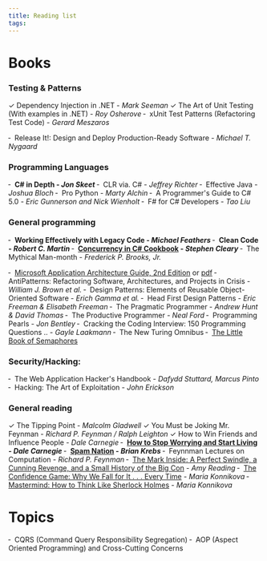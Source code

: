 ```yaml
---
title: Reading list
tags:
---
```


# Books
### Testing & Patterns
 ✓ Dependency Injection in .NET - *Mark Seeman* 
 ✓ The Art of Unit Testing (With examples in .NET) - _Roy Osherove_
 ╴ xUnit Test Patterns (Refactoring Test Code) - *Gerard Meszaros*

 ╴ Release It!: Design and Deploy Production-Ready Software - *Michael T. Nygaard*

### Programming Languages
╴ **C# in Depth - _Jon Skeet_**
╴ CLR via. C# - _Jeffrey Richter_
╴ Effective Java - _Joshua Bloch_
╴ Pro Python - _Marty Alchin_
╴ A Programmer's Guide to C# 5.0 - _Eric Gunnerson and Nick Wienholt_
╴ F# for C# Developers - _Tao Liu_

### General programming
╴ **Working Effectively with Legacy Code - _Michael Feathers_**
╴ **Clean Code - _Robert C. Martin_**
╴ **[Concurrency in C# Cookbook](http://stephencleary.com/book/) - _Stephen Cleary_**
╴ The Mythical Man-month - _Frederick P. Brooks, Jr._

 ╴ [Microsoft Application Architecture Guide, 2nd Edition](http://msdn.microsoft.com/en-us/library/ff650706.aspx) or [pdf](https://www.microsoft.com/downloads/details.aspx?FamilyID=ce40e4e1-9838-4c89-a197-a373b2a60df2&DisplayLang=en)
 ╴ AntiPatterns: Refactoring Software, Architectures, and Projects in Crisis - _William J. Brown et al._
 ╴ Design Patterns: Elements of Reusable Object-Oriented Software - _Erich Gamma et al._
 ╴ Head First Design Patterns - _Eric Freeman & Elisabeth Freeman_
 ╴ The Pragmatic Programmer - _Andrew Hunt & David Thomas_
 ╴ The Productive Programmer - _Neal Ford_
 ╴ Programming Pearls - _Jon Bentley_
 ╴ Cracking the Coding Interview: 150 Programming Questions .. - _Gayle Laakmann_
 ╴ The New Turing Omnibus
 ╴ [The Little Book of Semaphores](http://greenteapress.com/semaphores/downey08semaphores.pdf)


### Security/Hacking:
 ╴ The Web Application Hacker's Handbook - _Dafydd Stuttard, Marcus Pinto_
 ╴ Hacking: The Art of Exploitation - _John Erickson_


### General reading
 ✓ The Tipping Point - _Malcolm Gladwell_
 ✓ You Must be Joking Mr. Feynman - _Richard P. Feynman / Ralph Leighton_
 ✓ How to Win Friends and Influence People - _Dale Carnegie_
 ╴ **[How to Stop Worrying and Start Living](http://www.audible.co.uk/pd/Health-Personal-Development/How-to-Stop-Worrying-and-Start-Living-Audiobook/B004FUCGNA) - *Dale Carnegie***
 ╴ **[Spam Nation](https://www.amazon.com/Spam-Nation-Organized-Cybercrimefrom-Epidemic/dp/1501210432) - *Brian Krebs***
 ╴ Feynnman Lectures on Computation - _Richard P. Feynman_
 ╴ [The Mark Inside: A Perfect Swindle, a Cunning Revenge, and a Small History of the Big Con](https://www.amazon.com/Mark-Inside-Perfect-Swindle-Cunning-ebook/dp/B005IQZB3W?ie=UTF8&ref_=k4w_ss_details_rh) - _Amy Reading_
 ╴ [The Confidence Game: Why We Fall for It . . . Every Time](https://www.amazon.com/Confidence-Game-Fall-Every-Time-ebook/dp/B00WDP836S?ie=UTF8&dpID=41xRgyXKn0L&dpSrc=sims&preST=_OU01_AC_UL320_SR212%2C320_&refRID=1Q54YRM4XTGYW4T994PB&ref_=pd_sim_351_3) - _Maria Konnikova_
 ╴ [Mastermind: How to Think Like Sherlock Holmes](http://www.amazon.com/Mastermind-Think-Like-Sherlock-Holmes-ebook/dp/B008EKOSXS/ref=pd_sim_351_1?ie=UTF8&dpID=41h-jEiunQL&dpSrc=sims&preST=_OU01_AC_UL320_SR208%2C320_&refRID=0SWVNB1C29HTCD2DZ504) - _Maria Konnikova_
<br />

# Topics
 ╴ CQRS (Command Query Responsibility Segregation)
 ╴ AOP (Aspect Oriented Programming) and Cross-Cutting Concerns 
 
